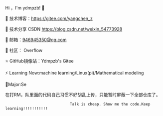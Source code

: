 Hi ，I'm ydmpzb! 👋

🏡 技术博客：https://gitee.com/yangchen_z

🌱 技术分享 CSDN  https://blog.csdn.net/weixin_54773928

💬 邮箱：946945350@qq.com

🤔 社区： Overflow

⭐️ GitHub镜像站：Ydmpzb's Gitee

⚡ Learning Now:machine learning/Linux(pi)/Mathematical modeling

🤫Major:Se
 
 在打RM，队里面的代码自己习惯不好胡乱上传，只能暂时屏蔽一下全部仓库了。

                                 Talk is cheap. Show me the code.Keep learning!!!!!!!!!!!
